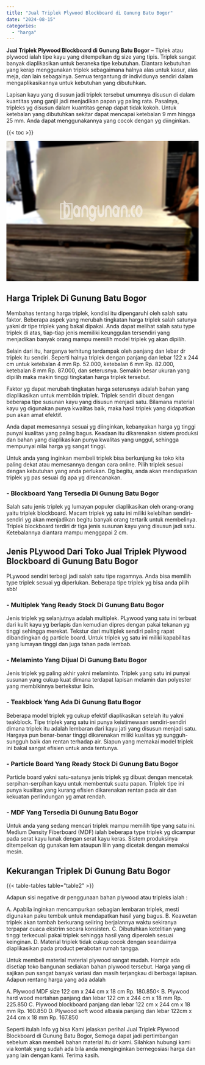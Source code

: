 ```yaml
---
title: "Jual Triplek Plywood Blockboard di Gunung Batu Bogor"
date: "2024-08-15"
categories: 
  - "harga"
---
```


**Jual Triplek Plywood Blockboard di Gunung Batu Bogor** – Tiplek atau plywood ialah tipe kayu yang ditempelkan dg size yang tipis. Triplek sangat banyak diaplikasikan untuk beraneka tipe kebutuhan. Diantara kebutuhan yang kerap menggunakan triplek sebagaimana halnya alas untuk kasur, alas meja, dan lain sebagainya. Semua tergantung dr individunya sendiri dalam mengaplikasikannya untuk kebutuhan yang dibutuhkan.

Lapisan kayu yang disusun jadi triplek tersebut umumnya disusun di dalam kuantitas yang ganjil jadi menjadikan papan yg paling rata. Pasalnya, tripleks yg disusun dalam kuantitas genap dapat tidak kokoh. Untuk ketebalan yang dibutuhkan sekitar dapat mencapai ketebalan 9 mm hingga 25 mm. Anda dapat menggunakannya yang cocok dengan yg diinginkan.

{{< toc >}}

![Jual Triplek Plywood Blockboard di Gunung Batu Bogor](/images/jual-triplek-murah-47.png)

## Harga Triplek Di Gunung Batu Bogor

Membahas tentang harga triplek, kondisi itu dipengaruhi oleh salah satu faktor. Beberapa aspek yang merubah tingkatan harga triplek salah satunya yakni dr tipe triplek yang bakal dipakai. Anda dapat melihat salah satu type triplek di atas, tiap-tiap jenis memiliki keunggulan tersendiri yang menjadikan banyak orang mampu memilih model triplek yg akan dipilih.

Selain dari itu, harganya terhitung terdampak oleh panjang dan lebar dr triplek itu sendiri. Seperti halnya triplek dengan panjang dan lebar 122 x 244 cm untuk ketebalan 4 mm Rp. 52.000, ketebalan 6 mm Rp. 82.000, ketebalan 8 mm Rp. 87.000, dan seterusnya. Semakin besar ukuran yang dipilih maka makin tinggi tingkatan harga triplek tersebut.

Faktor yg dapat merubah tingkatan harga seterusnya adalah bahan yang diaplikasikan untuk membikin triplek. Triplek sendiri dibuat dengan beberapa tipe susunan kayu yang disusun menjadi satu. Bilamana material kayu yg digunakan punya kwalitas baik, maka hasil triplek yang didapatkan pun akan amat efektif.

Anda dapat memesannya sesuai yg diinginkan, kebanyakan harga yg tinggi punyai kualitas yang paling bagus. Keadaan itu dikarenakan sistem produksi dan bahan yang diaplikasikan punya kwalitas yang unggul, sehingga mempunyai nilai harga yg sangat tinggi.

Untuk anda yang inginkan membeli triplek bisa berkunjung ke toko kita paling dekat atau memesannya dengan cara online. Pilih triplek sesuai dengan kebutuhan yang anda perlukan. Dg begitu, anda akan mendapatkan triplek yg pas sesuai dg apa yg direncanakan.

### \- Blockboard Yang Tersedia Di Gunung Batu Bogor

Salah satu jenis triplek yg lumayan populer diaplikasikan oleh orang-orang yaitu triplek blockboard. Macam triplek yg satu ini miliki kelebihan sendiri-sendiri yg akan menjadikan begitu banyak orang tertarik untuk membelinya. Triplek blockboard terdiri dr tiga jenis susunan kayu yang disusun jadi satu. Ketebalannya diantara mampu menggapai 2 cm.

## Jenis PLywood Dari Toko Jual Triplek Plywood Blockboard di Gunung Batu Bogor

PLywood sendiri terbagi jadi salah satu tipe ragamnya. Anda bisa memilih type triplek sesuai yg diperlukan. Beberapa tipe triplek yg bisa anda pilih sbb!

### \- Multiplek Yang Ready Stock Di Gunung Batu Bogor

Jenis triplek yg selanjutnya adalah multiplek. PLywood yang satu ini terbuat dari kulit kayu yg berlapis dan kemudian dipres dengan pakai tekanan yg tinggi sehingga merekat. Tekstur dari multiplek sendiri paling rapat dibandingkan dg particle board. Untuk triplek yg satu ini miliki kapabilitas yang lumayan tinggi dan juga tahan pada lembab.

### \- Melaminto Yang Dijual Di Gunung Batu Bogor

Jenis triplek yg paling akhir yakni melaminto. Triplek yang satu ini punyai susunan yang cukup kuat dimana terdapat lapisan melamin dan polyester yang membikinnya bertekstur licin.

### \- Teakblock Yang Ada Di Gunung Batu Bogor

Beberapa model triplek yg cukup efektif diaplikasikan setelah itu yakni teakblock. Tipe triplek yang satu ini punya keistimewaan sendiri-sendiri dimana triplek itu adalah lembaran dari kayu jati yang disusun menjadi satu. Hargaya pun benar-benar tinggi dikarenakan miliki kualitas yg sungguh-sungguh baik dan rentan terhadap air. Siapun yang memakai model triplek ini bakal sangat efisien untuk anda tentunya.

### \- Particle Board Yang Ready Stock Di Gunung Batu Bogor

Particle board yakni satu-satunya jenis triplek yg dibuat dengan mencetak serpihan-serpihan kayu untuk membentuk suatu papan. Triplek tipe ini punya kualitas yang kurang efisien dikarenakan rentan pada air dan kekuatan perlindungan yg amat rendah.

### \- MDF Yang Tersedia Di Gunung Batu Bogor

Untuk anda yang sedang mencari triplek mampu memilih tipe yang satu ini. Medium Density Fiberboard (MDF) ialah beberapa type triplek yg dicampur pada serat kayu lunak dengan serat kayu keras. Sistem produksinya ditempelkan dg gunakan lem ataupun lilin yang dicetak dengan memakai mesin.

## Kekurangan Triplek Di Gunung Batu Bogor

{{< table-tables table="table2" >}}

Adapun sisi negative dr penggunaan bahan plywood atau tripleks ialah :

A. Apabila inginkan mencampurkan sebagian lembaran triplek, mesti digunakan paku tembak untuk mendapatkan hasil yang bagus. B. Keawetan triplek akan tambah berkurang seiiring berjalannya waktu sekiranya terpapar cuaca ekstrim secara konsisten. C. Dibutuhkan ketelitian yang tinggi terkecuali pakai triplek sehingga hasil yang diperoleh sesuai keinginan. D. Material triplek tidak cukup cocok dengan seandainya diaplikasikan pada product perabotan rumah tangga.

Untuk membeli material material plywood sangat mudah. Hampir ada disetiap toko bangunan sediakan bahan plywood tersebut. Harga yang di sajikan pun sangat banyak variasi dan masih terjangkau di berbagai lapisan. Adapun rentang harga yang ada adalah

A. Plywood MDF size 122 cm x 244 cm x 18 cm Rp. 180.850< B. Plywood hard wood mertahan panjang dan lebar 122 cm x 244 cm x 18 mm Rp. 225.850 C. Plywood blockboard panjang dan lebar 122 cm x 244 cm x 18 mm Rp. 160.850 D. Plywood soft wood albasia panjang dan lebar 122cm x 244 cm x 18 mm Rp. 167.850

Seperti itulah Info yg bisa Kami jelaskan perihal Jual Triplek Plywood Blockboard di Gunung Batu Bogor, Semoga dapat jadi pertimbangan sebelum akan membeli bahan material itu dr kami. Silahkan hubungi kami via kontak yang sudah ada bila anda menginginkan bernegosiasi harga dan yang lain dengan kami. Terima kasih.
